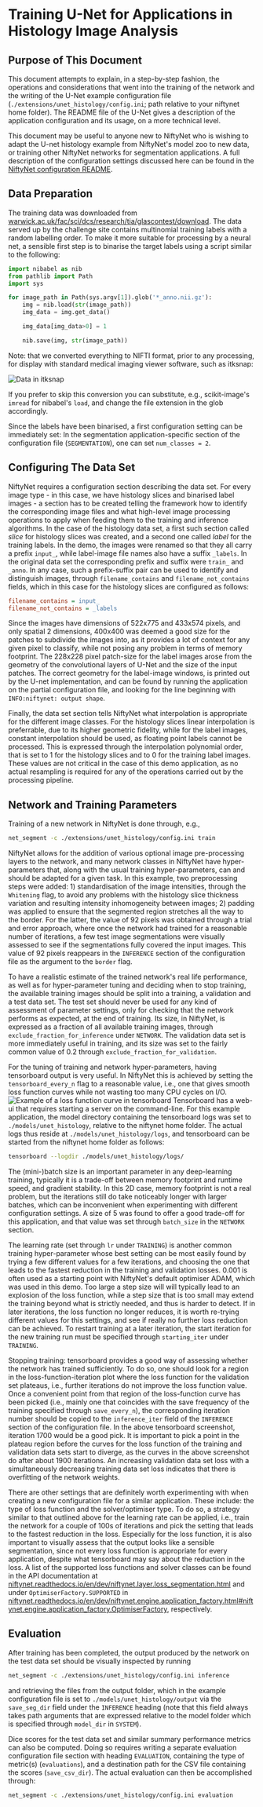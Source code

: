 # Training U-Net for Applications in Histology Image Analysis

## Purpose of This Document

This document attempts to explain, in a step-by-step fashion, the operations and considerations that went into the training of the network and the writing of the U-Net example configuration file (`./extensions/unet_histology/config.ini`; path relative to your niftynet home folder). The README file of the U-Net gives a description of the application configuration and its usage, on a more technical level.

This document may be useful to anyone new to NiftyNet who is wishing to adapt the U-net histology example from NiftyNet's model zoo to new data, or training other NiftyNet networks for segmentation applications. A full description of the configuration settings discussed here can be found in the [NiftyNet configuration README](https://niftynet.readthedocs.io/en/dev/config_spec.html).

## Data Preparation

The training data was downloaded from [warwick.ac.uk/fac/sci/dcs/research/tia/glascontest/download](https://warwick.ac.uk/fac/sci/dcs/research/tia/glascontest/download/). The data served up by the challenge site contains multinomial training labels with a random labelling order. To make it more suitable for processing by a neural net, a sensible first step is to binarise the target labels using a script similar to the following:
```python
import nibabel as nib
from pathlib import Path
import sys

for image_path in Path(sys.argv[1]).glob('*_anno.nii.gz'):
    img = nib.load(str(image_path))
    img_data = img.get_data()

    img_data[img_data>0] = 1

    nib.save(img, str(image_path))
```

Note: that we converted everything to NIFTI format, prior to any processing, for display with standard medical imaging viewer software, such as itksnap:

![Data in itksnap](data_in_itksnap_scaled.png)

If you prefer to skip this conversion you can substitute, e.g., scikit-image's `imread` for nibabel's `load`, and change the file extension in the glob accordingly.

Since the labels have been binarised, a first configuration setting can be immediately set: In the segmentation application-specific section of the configuration file (`SEGMENTATION`), one can set `num_classes = 2`.

## Configuring The Data Set

NiftyNet requires a configuration section describing the data set. For every image type - in this case, we have histology slices and binarised label images - a section has to be created telling the framework how to identify the corresponding image files and what high-level image processing operations to apply when feeding them to the training and inference algorithms. In the case of the histology data set, a first such section called *slice* for histology slices was created, and a second one called *label* for the training labels. In the demo, the images were renamed so that they all carry a prefix `input_`, while label-image file names also have a suffix `_labels`. In the original data set the corresponding prefix and suffix were `train_` and `_anno`. In any case, such a prefix-suffix pair can be used to identify and distinguish images, through `filename_contains` and `filename_not_contains` fields, which in this case for the histology slices are configured as follows:
```ini
filename_contains = input_
filename_not_contains = _labels
```
Since the images have dimensions of 522x775 and 433x574 pixels, and only spatial 2 dimensions, 400x400 was deemed a good size for the patches to subdivide the images into, as it provides a lot of context for any given pixel to classify, while not posing any problem in terms of memory footprint. The 228x228 pixel patch-size for the label images arose from the geometry of the convolutional layers of U-Net and the size of the input patches. The correct geometry for the label-image windows, is printed out by the U-net implementation, and can be found by running the application on the partial configuration file, and looking for the line beginning with `INFO:niftynet: output shape`.

Finally, the data set section tells NiftyNet what interpolation is appropriate for the different image classes. For the histology slices linear interpolation is preferrable, due to its higher geometric fidelity, while for the label images, constant interpolation should be used, as floating point labels cannot be processed. This is expressed through the interpolation polynomial order, that is set to 1 for the histology slices and to 0 for the training label images. These values are not critical in the case of this demo application, as no actual resampling is required for any of the operations carried out by the processing pipeline.

## Network and Training Parameters

Training of a new network in NiftyNet is done through, e.g.,
```bash
net_segment -c ./extensions/unet_histology/config.ini train
```

NiftyNet allows for the addition of various optional image pre-processing layers to the network, and many network classes in NiftyNet have hyper-parameters that, along with the usual training hyper-parameters, can and should be adapted for a given task. In this example, two preprocessing steps were added: 1) standardisation of the image intensities, through the `Whitening` flag, to avoid any problems with the histology slice thickness variation and resulting intensity inhomogeneity between images; 2) padding was applied to ensure that the segmented region stretches all the way to the border. For the latter, the value of 92 pixels was obtained through a trial and error approach, where once the network had trained for a reasonable number of iterations, a few test image segmentations were visually assessed to see if the segmentations fully covered the input images. This value of 92 pixels reappears in the `INFERENCE` section of the configuration file as the argument to the `border` flag.

To have a realistic estimate of the trained network's real life performance, as well as for hyper-parameter tuning and deciding when to stop training, the available training images should be split into a training, a validation and a test data set. The test set should never be used for any kind of assessment of parameter settings, only for checking that the network performs as expected, at the end of training. Its size, in NiftyNet, is expressed as a fraction of all available training images, through `exclude_fraction_for_inference` under `NETWORK`.
The validation data set is more immediately useful in training, and its size was set to the fairly common value of 0.2 through `exclude_fraction_for_validation`.

For the tuning of training and network hyper-parameters, having tensorboard output is very useful. In NiftyNet this is achieved by setting the `tensorboard_every_n` flag to a reasonable value, i.e., one that gives smooth loss function curves while not wasting too many CPU cycles on I/O.
![Example of a loss function curve in tensorboard](tensorboard_scaled.png)
Tensorboard has a web-ui that requires starting a server on the command-line. For this example application, the model directory containing the tensorboard logs was set to `./models/unet_histology`, relative to the niftynet home folder. The actual logs thus reside at `./models/unet_histology/logs`, and tensorboard can be started from the niftynet home folder as follows:
```bash
tensorboard --logdir ./models/unet_histology/logs/
```

The (mini-)batch size is an important parameter in any deep-learning training, typically it is a trade-off between memory footprint and runtime speed, and gradient stability. In this 2D case, memory footprint is not a real problem, but the iterations still do take noticeably longer with larger batches, which can be inconvenient when experimenting with different configuration settings. A size of 5 was found to offer a good trade-off for this application, and that value was set through `batch_size` in the `NETWORK` section.

The learning rate (set through `lr` under `TRAINING`) is another common training hyper-parameter whose best setting can be most easily found by trying a few different values for a few iterations, and choosing the one that leads to the fastest reduction in the training and validation losses. 0.001 is often used as a starting point with NiftyNet's default optimiser ADAM, which was used in this demo.
Too large a step size will will typically lead to an explosion of the loss function, while a step size that is too small may extend the training beyond what is strictly needed, and thus is harder to detect.
If in later iterations, the loss function no longer reduces, it is worth re-trying different values for this settings, and see if really no further loss reduction can be achieved. To restart training at a later iteration, the start iteration for the new training run must be specified through `starting_iter` under `TRAINING`.

Stopping training: tensorboard provides a good way of assessing whether the network has trained sufficiently. To do so, one should look for a region in the loss-function-iteration plot where the loss function for the validation set plateaus, i.e., further iterations do not improve the loss function value. Once a convenient point from that region of the loss-function curve has been picked (i.e., mainly one that coincides with the save frequency of the training specified through `save_every_n`), the corresponding iteration number should be copied to the `inference_iter` field of the `INFERENCE` section of the configuration file. In the above tensorboard screenshot, iteration 1700 would be a good pick.
It is important to pick a point in the plateau region before the curves for the loss function of the training and validation data sets start to diverge, as the curves in the above screenshot do after about 1900 iterations. An increasing validation data set loss with a simultaneously decreasing training data set loss indicates that there is overfitting of the network weights.

There are other settings that are definitely worth experimenting with when creating a new configuration file for a similar application. These include: the type of loss function and the solver/optimiser type. To do so, a strategy similar to that outlined above for the learning rate can be applied, i.e., train the network for a couple of 100s of iterations and pick the setting that leads to the fastest reduction in the loss. Especially for the loss function, it is also important to visually assess that the output looks like a sensible segmentation, since not every loss function is appropriate for every application, despite what tensorboard may say about the reduction in the loss. A list of the supported loss functions and solver classes can be found in the API documentation at [niftynet.readthedocs.io/en/dev/niftynet.layer.loss_segmentation.html](https://niftynet.readthedocs.io/en/dev/niftynet.layer.loss_segmentation.html) and under `OptimiserFactory.SUPPORTED` in [niftynet.readthedocs.io/en/dev/niftynet.engine.application_factory.html#niftynet.engine.application_factory.OptimiserFactory](https://niftynet.readthedocs.io/en/dev/niftynet.engine.application_factory.html#niftynet.engine.application_factory.OptimiserFactory), respectively.

## Evaluation

After training has been completed, the output produced by the network on the test data set should be visually inspected by running
```bash
net_segment -c ./extensions/unet_histology/config.ini inference
```
and retrieving the files from the output folder, which in the example configuration file is set to `./models/unet_histology/output` via the `save_seg_dir` field under the `INFERENCE` heading (note that this field always takes path arguments that are expressed relative to the model folder which is specified through `model_dir` in `SYSTEM`).

Dice scores for the test data set and similar summary performance metrics can also be computed. Doing so requires writing a separate evaluation configuration file section with heading `EVALUATION`, containing the type of metric(s) (`evaluations`), and a destination path for the CSV file containing the scores (`save_csv_dir`).
The actual evaluation can then be accomplished through:
```bash
net_segment -c ./extensions/unet_histology/config.ini evaluation
```



